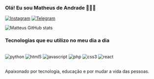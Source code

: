 


### Olá! Eu sou Matheus de Andrade 🙋🏽‍♂️


[![Instagram](https://img.shields.io/badge/Instagram-E4405F?style=for-the-badge&logo=instagram&logoColor=white)](https://www.instagram.com/dev.matteus/)
[![Telegram](https://img.shields.io/badge/Telegram-2CA5E0?style=for-the-badge&logo=telegram&logoColor=white)](https://t.me/+kfd6wcc13d41YTVh)

![Matteus GitHub stats](https://github-readme-stats.vercel.app/api?username=matteusdeveloper&show_icons=true&theme=dracula)

### Tecnologias que eu utilizo no meu dia a dia

<div style ="display: inline_block"><br/>
  <img align="center" alt="python" src="https://img.shields.io/badge/Python-3776AB?style=for-the-badge&logo=python&logoColor=white" />
  <img align="center" alt="html5" src="https://img.shields.io/badge/HTML5-E34F26?style=for-the-badge&logo=html5&logoColor=white" />
  <img align="center" alt="javascript" src="https://img.shields.io/badge/JavaScript-323330?style=for-the-badge&logo=javascript&logoColor=F7DF1E" />
  <img align="center" alt="php" src="https://img.shields.io/badge/PHP-777BB4?style=for-the-badge&logo=php&logoColor=white" />
  <img align="center" alt="css3" src="https://img.shields.io/badge/CSS3-1572B6?style=for-the-badge&logo=css3&logoColor=white" />
  <img align="center" alt="react" src="https://img.shields.io/badge/React-20232A?style=for-the-badge&logo=react&logoColor=61DAFB" />
 
</div><br/>

Apaixonado por tecnologia, educação e por mudar a vida das pessoas.




